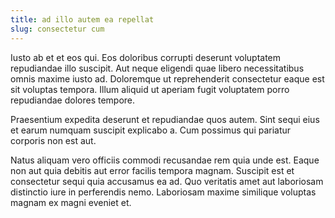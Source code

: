 ```yaml
---
title: ad illo autem ea repellat
slug: consectetur cum
---
```


Iusto ab et et eos qui. Eos doloribus corrupti deserunt voluptatem repudiandae illo suscipit. Aut neque eligendi quae libero necessitatibus omnis maxime iusto ad. Doloremque ut reprehenderit consectetur eaque est sit voluptas tempora. Illum aliquid ut aperiam fugit voluptatem porro repudiandae dolores tempore.

Praesentium expedita deserunt et repudiandae quos autem. Sint sequi eius et earum numquam suscipit explicabo a. Cum possimus qui pariatur corporis non est aut.

Natus aliquam vero officiis commodi recusandae rem quia unde est. Eaque non aut quia debitis aut error facilis tempora magnam. Suscipit est et consectetur sequi quia accusamus ea ad. Quo veritatis amet aut laboriosam distinctio iure in perferendis nemo. Laboriosam maxime similique voluptas magnam ex magni eveniet et.
